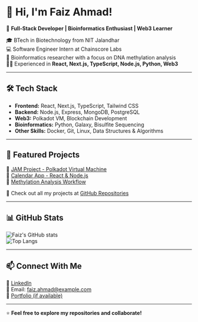 # 👋 Hi, I'm Faiz Ahmad! 

🚀 **Full-Stack Developer | Bioinformatics Enthusiast | Web3 Learner**

🎓 BTech in Biotechnology from NIT Jalandhar  
💻 Software Engineer Intern at Chainscore Labs  
🔬 Bioinformatics researcher with a focus on DNA methylation analysis  
👨‍💻 Experienced in **React, Next.js, TypeScript, Node.js, Python, Web3**  

---

## 🛠 Tech Stack
- **Frontend:** React, Next.js, TypeScript, Tailwind CSS  
- **Backend:** Node.js, Express, MongoDB, PostgreSQL  
- **Web3:** Polkadot VM, Blockchain Development  
- **Bioinformatics:** Python, Galaxy, Bisulfite Sequencing  
- **Other Skills:** Docker, Git, Linux, Data Structures & Algorithms  

---

## 📌 Featured Projects
🔹 [JAM Project - Polkadot Virtual Machine](https://github.com/yourrepo)  
🔹 [Calendar App - React & Node.js](https://github.com/yourrepo)  
🔹 [Methylation Analysis Workflow](https://github.com/yourrepo)  

📌 Check out all my projects at [GitHub Repositories](https://github.com/Faiz-Ahmad?tab=repositories)

---

## 📊 GitHub Stats
![Faiz's GitHub stats](https://github-readme-stats.vercel.app/api?username=Faiz-Ahmad&show_icons=true&theme=radical)  
![Top Langs](https://github-readme-stats.vercel.app/api/top-langs/?username=Faiz-Ahmad&layout=compact&theme=radical)

---

## 📫 Connect With Me  
💼 [LinkedIn](https://www.linkedin.com/in/faiz-ahmad)  
📧 Email: faiz.ahmad@example.com  
📝 [Portfolio (if available)](https://yourportfolio.com)  

---

⭐ **Feel free to explore my repositories and collaborate!**  
